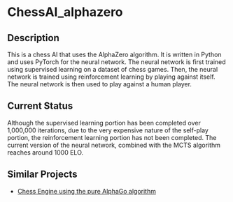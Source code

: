 # ChessAI_alphazero

## Description
This is a chess AI that uses the AlphaZero algorithm. It is written in Python and uses PyTorch for the neural network. The neural network is first trained using supervised learning on a dataset of chess games. Then, the neural network is trained using reinforcement learning by playing against itself. The neural network is then used to play against a human player.

## Current Status
Although the supervised learning portion has been completed over 1,000,000 iterations, due to the very expensive nature of the self-play portion, the reinforcement learning portion has not been completed. The current version of the neural network, combined with the MCTS algorithm reaches around 1000 ELO.

## Similar Projects
- [Chess Engine using the pure AlphaGo algorithm](https://github.com/yshimizu20/ChessAI_nonzero)
